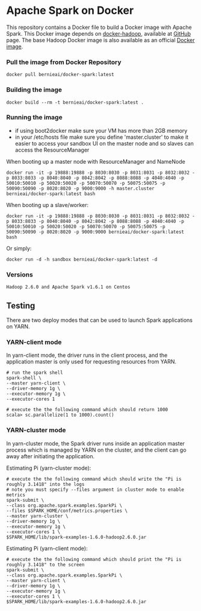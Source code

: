 Apache Spark on Docker
==========


This repository contains a Docker file to build a Docker image with Apache Spark. This Docker image depends on [docker-hadoop](https://github.com/sequenceiq/hadoop-docker), available at [GitHub](https://github.com/crockpotveggies/docker-hadoop) page.
The base Hadoop Docker image is also available as an official [Docker image](https://registry.hub.docker.com/u/bernieai/docker-hadoop/).

### Pull the image from Docker Repository
```
docker pull bernieai/docker-spark:latest
```

### Building the image
```
docker build --rm -t bernieai/docker-spark:latest .
```

### Running the image

* if using boot2docker make sure your VM has more than 2GB memory
* in your /etc/hosts file make sure you define 'master.cluster' to make it easier to access your sandbox UI on the master node and so slaves can access the ResourceManager

When booting up a master node with ResourceManager and NameNode
```
docker run -it -p 19888:19888 -p 8030:8030 -p 8031:8031 -p 8032:8032 -p 8033:8033 -p 8040:8040 -p 8042:8042 -p 8088:8088 -p 4040:4040 -p 50010:50010 -p 50020:50020 -p 50070:50070 -p 50075:50075 -p 50090:50090 -p 8020:8020 -p 9000:9000 -h master.cluster bernieai/docker-spark:latest bash
```

When booting up a slave/worker:
```
docker run -it -p 19888:19888 -p 8030:8030 -p 8031:8031 -p 8032:8032 -p 8033:8033 -p 8040:8040 -p 8042:8042 -p 8088:8088 -p 4040:4040 -p 50010:50010 -p 50020:50020 -p 50070:50070 -p 50075:50075 -p 50090:50090 -p 8020:8020 -p 9000:9000 bernieai/docker-spark:latest bash
```

Or simply:
```
docker run -d -h sandbox bernieai/docker-spark:latest -d
```

### Versions
```
Hadoop 2.6.0 and Apache Spark v1.6.1 on Centos 
```

## Testing

There are two deploy modes that can be used to launch Spark applications on YARN.

### YARN-client mode

In yarn-client mode, the driver runs in the client process, and the application master is only used for requesting resources from YARN.

```
# run the spark shell
spark-shell \
--master yarn-client \
--driver-memory 1g \
--executor-memory 1g \
--executor-cores 1

# execute the the following command which should return 1000
scala> sc.parallelize(1 to 1000).count()
```
### YARN-cluster mode

In yarn-cluster mode, the Spark driver runs inside an application master process which is managed by YARN on the cluster, and the client can go away after initiating the application.

Estimating Pi (yarn-cluster mode):

```
# execute the the following command which should write the "Pi is roughly 3.1418" into the logs
# note you must specify --files argument in cluster mode to enable metrics
spark-submit \
--class org.apache.spark.examples.SparkPi \
--files $SPARK_HOME/conf/metrics.properties \
--master yarn-cluster \
--driver-memory 1g \
--executor-memory 1g \
--executor-cores 1 \
$SPARK_HOME/lib/spark-examples-1.6.0-hadoop2.6.0.jar
```

Estimating Pi (yarn-client mode):

```
# execute the the following command which should print the "Pi is roughly 3.1418" to the screen
spark-submit \
--class org.apache.spark.examples.SparkPi \
--master yarn-client \
--driver-memory 1g \
--executor-memory 1g \
--executor-cores 1 \
$SPARK_HOME/lib/spark-examples-1.6.0-hadoop2.6.0.jar
```
